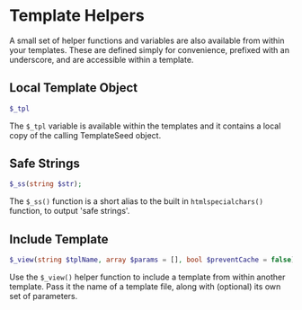 # Template Helpers

A small set of helper functions and variables are also available from within your templates. These are defined simply for convenience, prefixed with an underscore, and are accessible within a template.

## Local Template Object

```php
$_tpl
```

The `$_tpl` variable is available within the templates and it contains a local copy of the calling TemplateSeed object.

## Safe Strings

```php
$_ss(string $str);
```

The `$_ss()` function is a short alias to the built in `htmlspecialchars()` function, to output 'safe strings'.

## Include Template

```php
$_view(string $tplName, array $params = [], bool $preventCache = false);
```

Use the `$_view()` helper function to include a template from within another template. Pass it the name of a template file, along with (optional) its own set of parameters.
